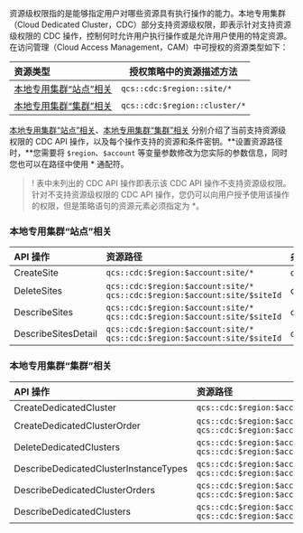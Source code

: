 资源级权限指的是能够指定用户对哪些资源具有执行操作的能力。本地专用集群（Cloud Dedicated Cluster，CDC）部分支持资源级权限，即表示针对支持资源级权限的 CDC 操作，控制何时允许用户执行操作或是允许用户使用的特定资源。
在访问管理（Cloud Access Management，CAM）中可授权的资源类型如下：

| 资源类型 | 授权策略中的资源描述方法 |
| :-------- | -------------- |
| [本地专用集群“站点”相关](#SITECorrelation) |  ` qcs::cdc:$region::site/* `|
| [本地专用集群“集群”相关](#CLUSTERCorrelation) |   `qcs::cdc:$region::cluster/*`  |

[本地专用集群“站点”相关](#SITECorrelation)、[本地专用集群“集群”相关](#CLUSTERCorrelation) 分别介绍了当前支持资源级权限的 CDC API 操作，以及每个操作支持的资源和条件密钥。**设置资源路径时，**您需要将 `$region`、`$account` 等变量参数修改为您实际的参数信息，同时您也可以在路径中使用 \* 通配符。
>! 表中未列出的 CDC API 操作即表示该 CDC API 操作不支持资源级权限。针对不支持资源级权限的 CDC API 操作，您仍可以向用户授予使用该操作的权限，但是策略语句的资源元素必须指定为 \*。
>


### 本地专用集群“站点”相关[](id:SITECorrelation)

| API 操作 | 资源路径 | 条件密钥 |
| :-------- | :--------| :------ |
|CreateSite	|  `qcs::cdc:$region:$account:site/*`| cdc:region|
|DeleteSites	|  `qcs::cdc:$region:$account:site/*`<br>`qcs::cdc:$region:$account:site/$siteId` | cdc:region|
|DescribeSites	|  `qcs::cdc:$region:$account:site/*`<br>`qcs::cdc:$region:$account:site/$siteId`  | cdc:region|
|DescribeSitesDetail	|  `qcs::cdc:$region:$account:site/*`<br>`qcs::cdc:$region:$account:site/$siteId`  | cdc:region|



### 本地专用集群“集群”相关[](id:CLUSTERCorrelation)

| API 操作 | 资源路径 | 条件密钥 |
| :-------- | :--------| :------ |
|CreateDedicatedCluster	|  `qcs::cdc:$region:$account:cluster/*`  | cdc:region|
|CreateDedicatedClusterOrder	|  `qcs::cdc:$region:$account:cluster/*`<br>`qcs::cdc:$region:$account:cluster/$clusterId` | cdc:region|
|DeleteDedicatedClusters	|  `qcs::cdc:$region:$account:cluster/*`<br>`qcs::cdc:$region:$account:cluster/$clusterId` | cdc:region|
|DescribeDedicatedClusterInstanceTypes	|  `qcs::cdc:$region:$account:cluster/*`<br>`qcs::cdc:$region:$account:cluster/$clusterId` | cdc:region|
|DescribeDedicatedClusterOrders	|  `qcs::cdc:$region:$account:cluster/*`<br>`qcs::cdc:$region:$account:cluster/$clusterId` | cdc:region|
|DescribeDedicatedClusters	|  `qcs::cdc:$region:$account:cluster/*`<br>`qcs::cdc:$region:$account:cluster/$clusterId` | cdc:region|





